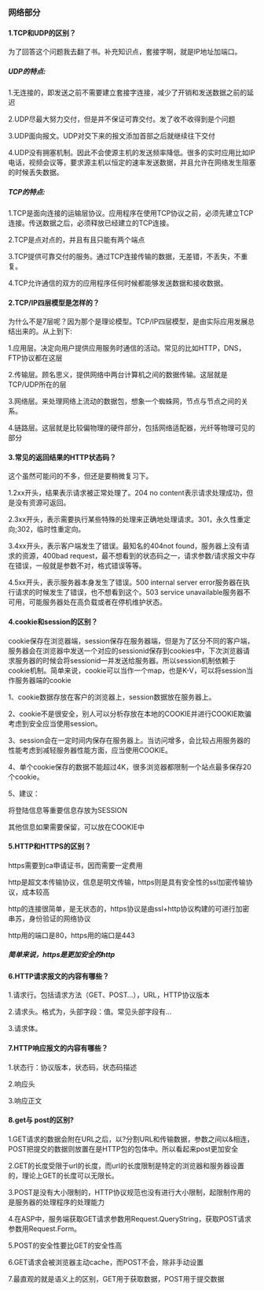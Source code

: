### 网络部分
#### 1.TCP和UDP的区别？
为了回答这个问题我去翻了书。补充知识点，套接字啊，就是IP地址加端口。
##### UDP的特点:
1.无连接的，即发送之前不需要建立套接字连接，减少了开销和发送数据之前的延迟

2.UDP尽最大努力交付，但是并不保证可靠交付。发了收不收得到是个问题

3.UDP面向报文。UDP对交下来的报文添加首部之后就继续往下交付

4.UDP没有拥塞机制。因此不会使源主机的发送频率降低。很多的实时应用比如IP电话，视频会议等，要求源主机以恒定的速率发送数据，并且允许在网络发生阻塞的时候丢失数据。

##### TCP的特点:
1.TCP是面向连接的运输层协议。应用程序在使用TCP协议之前，必须先建立TCP连接。传送数据之后，必须释放已经建立的TCP连接。

2.TCP是点对点的，并且有且只能有两个端点

3.TCP提供可靠交付的服务。通过TCP连接传输的数据，无差错，不丢失，不重复。

4.TCP允许通信的双方的应用程序任何时候都能够发送数据和接收数据。

#### 2.TCP/IP四层模型是怎样的？
为什么不是7层呢？因为那个是理论模型。TCP/IP四层模型，是由实际应用发展总结出来的。从上到下:

1.应用层。决定向用户提供应用服务时通信的活动。常见的比如HTTP，DNS，FTP协议都在这层

2.传输层。顾名思义，提供网络中两台计算机之间的数据传输。这层就是TCP/UDP所在的层

3.网络层。来处理网络上流动的数据包，想象一个蜘蛛网，节点与节点之间的关系。

4.链路层。这层就是比较偏物理的硬件部分，包括网络适配器，光纤等物理可见的部分

#### 3.常见的返回结果的HTTP状态码？
这个虽然可能问的不多，但还是要稍微复习下。

1.2xx开头，结果表示请求被正常处理了。204 no content表示请求处理成功，但是没有资源可返回。

2.3xx开头，表示需要执行某些特殊的处理来正确地处理请求。301，永久性重定向;302，临时性重定向。

3.4xx开头，表示客户端发生了错误。最知名的404not found，服务器上没有请求的资源，400bad request，最不想看到的状态码之一，请求参数/请求报文中存在错误，一般就是参数不对，格式错误等等。

4.5xx开头，表示服务器本身发生了错误。500 internal server error服务器在执行请求的时候发生了错误，也不想看到这个。503 service unavailable服务器不可用，可能服务器处在高负载或者在停机维护状态。

#### 4.cookie和session的区别？
cookie保存在浏览器端，session保存在服务器端，但是为了区分不同的客户端，服务器会在浏览器中发送一个对应的sessionid保存到cookies中，下次浏览器请求服务器的时候会将sessionid一并发送给服务器。所以session机制依赖于cookie机制。简单来说，cookie可以当作一个map，也是K-V，可以将session当作服务器端的cookie

1、cookie数据存放在客户的浏览器上，session数据放在服务器上。

2、cookie不是很安全，别人可以分析存放在本地的COOKIE并进行COOKIE欺骗考虑到安全应当使用session。

3、session会在一定时间内保存在服务器上。当访问增多，会比较占用服务器的性能考虑到减轻服务器性能方面，应当使用COOKIE。

4、单个cookie保存的数据不能超过4K，很多浏览器都限制一个站点最多保存20个cookie。

5、建议：

将登陆信息等重要信息存放为SESSION

其他信息如果需要保留，可以放在COOKIE中

#### 5.HTTP和HTTPS的区别？
https需要到ca申请证书，因而需要一定费用

http是超文本传输协议，信息是明文传输，https则是具有安全性的ssl加密传输协议，成本较高

http的连接很简单，是无状态的，https协议是由ssl+http协议构建的可进行加密串苏，身份验证的网络协议

http用的端口是80，https用的端口是443
##### 简单来说，https是更加安全的http

#### 6.HTTP请求报文的内容有哪些？
1.请求行。包括请求方法（GET、POST…），URL，HTTP协议版本

2.请求头。格式为，头部字段：值。常见头部字段有…

3.请求体。

#### 7.HTTP响应报文的内容有哪些？
1.状态行：协议版本，状态码，状态码描述

2.响应头

3.响应正文

#### 8.get与 post的区别?
1.GET请求的数据会附在URL之后，以?分割URL和传输数据，参数之间以&相连，POST把提交的数据则放置在是HTTP包的包体中。所以看起来post更加安全

2.GET的长度受限于url的长度，而url的长度限制是特定的浏览器和服务器设置的，理论上GET的长度可以无限长。

3.POST是没有大小限制的，HTTP协议规范也没有进行大小限制，起限制作用的是服务器的处理程序的处理能力

4.在ASP中，服务端获取GET请求参数用Request.QueryString，获取POST请求参数用Request.Form。

5.POST的安全性要比GET的安全性高

6.GET请求会被浏览器主动cache，而POST不会，除非手动设置

7.最直观的就是语义上的区别，GET用于获取数据，POST用于提交数据